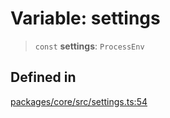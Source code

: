 # Variable: settings

> `const` **settings**: `ProcessEnv`

## Defined in

[packages/core/src/settings.ts:54](https://github.com/ai16z/eliza/blob/8b230e97279ce98a641d3338cbfa78f13130c60e/packages/core/src/settings.ts#L54)
